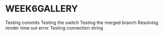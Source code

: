 # WEEK6GALLERY
Testing commits
Testing the switch
Testing the merged branch
Resolving render time out error
Testing connection string